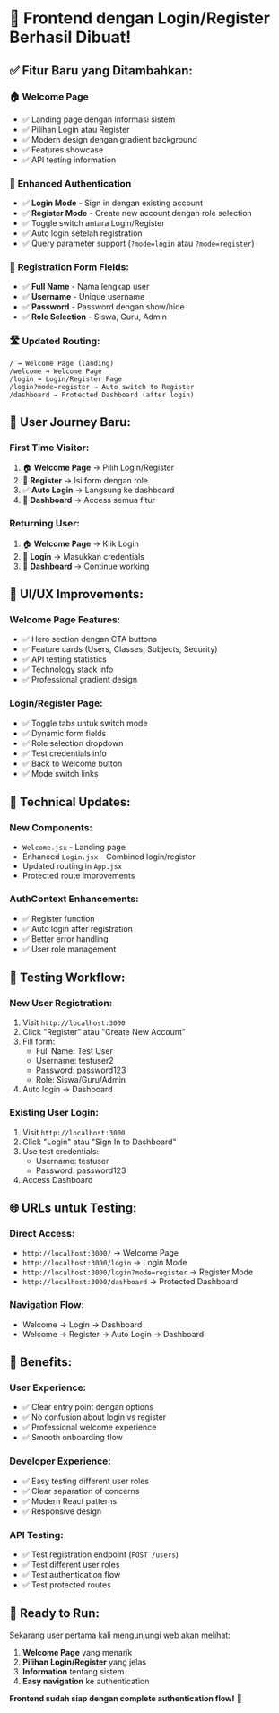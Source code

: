 # 🎉 Frontend dengan Login/Register Berhasil Dibuat!

## ✅ **Fitur Baru yang Ditambahkan:**

### 🏠 **Welcome Page**

- ✅ Landing page dengan informasi sistem
- ✅ Pilihan Login atau Register
- ✅ Modern design dengan gradient background
- ✅ Features showcase
- ✅ API testing information

### 🔐 **Enhanced Authentication**

- ✅ **Login Mode** - Sign in dengan existing account
- ✅ **Register Mode** - Create new account dengan role selection
- ✅ Toggle switch antara Login/Register
- ✅ Auto login setelah registration
- ✅ Query parameter support (`?mode=login` atau `?mode=register`)

### 📝 **Registration Form Fields:**

- ✅ **Full Name** - Nama lengkap user
- ✅ **Username** - Unique username
- ✅ **Password** - Password dengan show/hide
- ✅ **Role Selection** - Siswa, Guru, Admin

### 🛣️ **Updated Routing:**

```
/ → Welcome Page (landing)
/welcome → Welcome Page
/login → Login/Register Page
/login?mode=register → Auto switch to Register
/dashboard → Protected Dashboard (after login)
```

## 🚀 **User Journey Baru:**

### **First Time Visitor:**

1. 🏠 **Welcome Page** → Pilih Login/Register
2. 📝 **Register** → Isi form dengan role
3. ✅ **Auto Login** → Langsung ke dashboard
4. 🎯 **Dashboard** → Access semua fitur

### **Returning User:**

1. 🏠 **Welcome Page** → Klik Login
2. 🔐 **Login** → Masukkan credentials
3. 🎯 **Dashboard** → Continue working

## 🎨 **UI/UX Improvements:**

### **Welcome Page Features:**

- ✅ Hero section dengan CTA buttons
- ✅ Feature cards (Users, Classes, Subjects, Security)
- ✅ API testing statistics
- ✅ Technology stack info
- ✅ Professional gradient design

### **Login/Register Page:**

- ✅ Toggle tabs untuk switch mode
- ✅ Dynamic form fields
- ✅ Role selection dropdown
- ✅ Test credentials info
- ✅ Back to Welcome button
- ✅ Mode switch links

## 🔧 **Technical Updates:**

### **New Components:**

- `Welcome.jsx` - Landing page
- Enhanced `Login.jsx` - Combined login/register
- Updated routing in `App.jsx`
- Protected route improvements

### **AuthContext Enhancements:**

- ✅ Register function
- ✅ Auto login after registration
- ✅ Better error handling
- ✅ User role management

## 🧪 **Testing Workflow:**

### **New User Registration:**

1. Visit `http://localhost:3000`
2. Click "Register" atau "Create New Account"
3. Fill form:
   - Full Name: Test User
   - Username: testuser2
   - Password: password123
   - Role: Siswa/Guru/Admin
4. Auto login → Dashboard

### **Existing User Login:**

1. Visit `http://localhost:3000`
2. Click "Login" atau "Sign In to Dashboard"
3. Use test credentials:
   - Username: testuser
   - Password: password123
4. Access Dashboard

## 🌐 **URLs untuk Testing:**

### **Direct Access:**

- `http://localhost:3000/` → Welcome Page
- `http://localhost:3000/login` → Login Mode
- `http://localhost:3000/login?mode=register` → Register Mode
- `http://localhost:3000/dashboard` → Protected Dashboard

### **Navigation Flow:**

- Welcome → Login → Dashboard
- Welcome → Register → Auto Login → Dashboard

## 🎯 **Benefits:**

### **User Experience:**

- ✅ Clear entry point dengan options
- ✅ No confusion about login vs register
- ✅ Professional welcome experience
- ✅ Smooth onboarding flow

### **Developer Experience:**

- ✅ Easy testing different user roles
- ✅ Clear separation of concerns
- ✅ Modern React patterns
- ✅ Responsive design

### **API Testing:**

- ✅ Test registration endpoint (`POST /users`)
- ✅ Test different user roles
- ✅ Test authentication flow
- ✅ Test protected routes

## 🚀 **Ready to Run:**

Sekarang user pertama kali mengunjungi web akan melihat:

1. **Welcome Page** yang menarik
2. **Pilihan Login/Register** yang jelas
3. **Information** tentang sistem
4. **Easy navigation** ke authentication

**Frontend sudah siap dengan complete authentication flow!** 🎉
